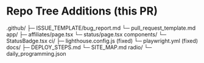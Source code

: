 # Repo Tree Additions (this PR)

.github/
  ├─ ISSUE_TEMPLATE/bug_report.md
  └─ pull_request_template.md
app/
  ├─ affiliates/page.tsx
  └─ status/page.tsx
components/
  └─ StatusBadge.tsx
ci/
  ├─ lighthouse.config.js  (fixed)
  └─ playwright.yml        (fixed)
docs/
  ├─ DEPLOY_STEPS.md
  └─ SITE_MAP.md
radio/
  └─ daily_programming.json
